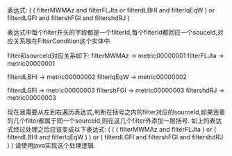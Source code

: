 
表达式:
(  (  filterMWMAz  and  filterFLJta  or  filterdLBHI  and  filterlqEqW  )   or filterdLGFI and filtershFGI and filtershdRJ )


表达式中每个filter开头的字段都是一个filterId,每个filterId都回应一个souceId,对应关系放在FilterCondition这个实体中.

filter和sourceId对应关系如下:
filterMWMAz -> metric00000001
filterFLJta -> metric00000001

filterdLBHI -> metric00000002
filterlqEqW -> metric00000002

filterdLGFI -> metric00000003
filtershFGI -> metric00000003
filtershdRJ -> metric00000003

现在我需要从左到右遍历表达式,判断在括号之内的filter对应的sourceId,如果连着的几个filter都属于同一个sourceId,则在这几个filter外添加一层括号.
如上的表达式经过处理之后应该变成以下表达式:
(  ( ( filterMWMAz  and  filterFLJta ) or ( filterdLBHI  and  filterlqEqW ) )   or ( filterdLGFI and filtershFGI and filtershdRJ ) )
请使用java实现这个处理逻辑.